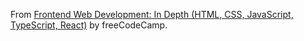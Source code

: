 From [Frontend Web Development: In Depth (HTML, CSS, JavaScript, TypeScript, React)](https://www.youtube.com/watch?v=MsnQ5uepIaE) by freeCodeCamp.